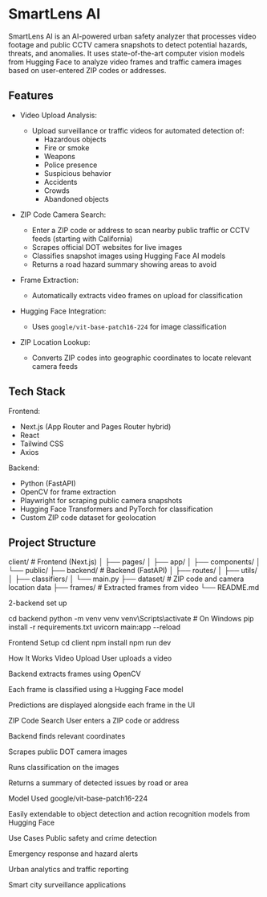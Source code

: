 # SmartLens AI

SmartLens AI is an AI-powered urban safety analyzer that processes video footage and public CCTV camera snapshots to detect potential hazards, threats, and anomalies. It uses state-of-the-art computer vision models from Hugging Face to analyze video frames and traffic camera images based on user-entered ZIP codes or addresses.

## Features

- Video Upload Analysis:
  - Upload surveillance or traffic videos for automated detection of:
    - Hazardous objects
    - Fire or smoke
    - Weapons
    - Police presence
    - Suspicious behavior
    - Accidents
    - Crowds
    - Abandoned objects

- ZIP Code Camera Search:
  - Enter a ZIP code or address to scan nearby public traffic or CCTV feeds (starting with California)
  - Scrapes official DOT websites for live images
  - Classifies snapshot images using Hugging Face AI models
  - Returns a road hazard summary showing areas to avoid

- Frame Extraction:
  - Automatically extracts video frames on upload for classification

- Hugging Face Integration:
  - Uses `google/vit-base-patch16-224` for image classification

- ZIP Location Lookup:
  - Converts ZIP codes into geographic coordinates to locate relevant camera feeds

## Tech Stack

Frontend:
- Next.js (App Router and Pages Router hybrid)
- React
- Tailwind CSS
- Axios

Backend:
- Python (FastAPI)
- OpenCV for frame extraction
- Playwright for scraping public camera snapshots
- Hugging Face Transformers and PyTorch for classification
- Custom ZIP code dataset for geolocation

## Project Structure

client/ # Frontend (Next.js)
│ ├── pages/
│ ├── app/
│ ├── components/
│ └── public/
├── backend/ # Backend (FastAPI)
│ ├── routes/
│ ├── utils/
│ ├── classifiers/
│ └── main.py
├── dataset/ # ZIP code and camera location data
├── frames/ # Extracted frames from video
└── README.md

2-backend set up

cd backend
python -m venv venv
venv\Scripts\activate        # On Windows
pip install -r requirements.txt
uvicorn main:app --reload

 Frontend Setup
 cd client
npm install
npm run dev



How It Works
Video Upload
User uploads a video

Backend extracts frames using OpenCV

Each frame is classified using a Hugging Face model

Predictions are displayed alongside each frame in the UI

ZIP Code Search
User enters a ZIP code or address

Backend finds relevant coordinates

Scrapes public DOT camera images

Runs classification on the images

Returns a summary of detected issues by road or area

Model Used
google/vit-base-patch16-224

Easily extendable to object detection and action recognition models from Hugging Face

Use Cases
Public safety and crime detection

Emergency response and hazard alerts

Urban analytics and traffic reporting

Smart city surveillance applications

